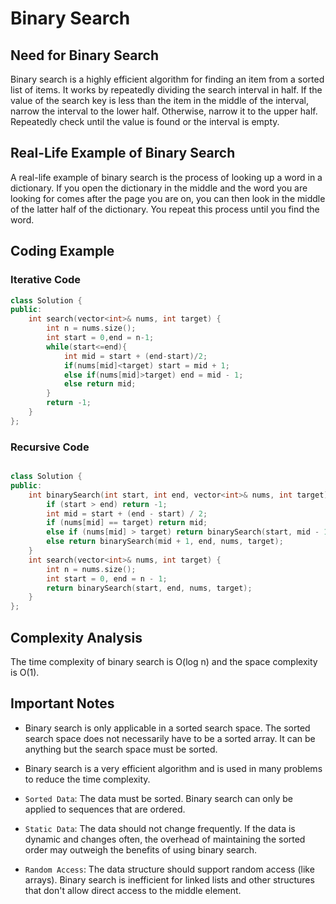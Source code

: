 # Binary Search

## Need for Binary Search

Binary search is a highly efficient algorithm for finding an item from a sorted list of items. It works by repeatedly dividing the search interval in half. If the value of the search key is less than the item in the middle of the interval, narrow the interval to the lower half. Otherwise, narrow it to the upper half. Repeatedly check until the value is found or the interval is empty.

## Real-Life Example of Binary Search

A real-life example of binary search is the process of looking up a word in a dictionary. If you open the dictionary in the middle and the word you are looking for comes after the page you are on, you can then look in the middle of the latter half of the dictionary. You repeat this process until you find the word.

## Coding Example

### Iterative Code

```cpp
class Solution {
public:
    int search(vector<int>& nums, int target) {
        int n = nums.size();
        int start = 0,end = n-1;
        while(start<=end){
            int mid = start + (end-start)/2;
            if(nums[mid]<target) start = mid + 1;
            else if(nums[mid]>target) end = mid - 1;
            else return mid;
        }
        return -1;
    }
};
```

### Recursive Code

```cpp

class Solution {
public:
    int binarySearch(int start, int end, vector<int>& nums, int target) {
        if (start > end) return -1;
        int mid = start + (end - start) / 2;
        if (nums[mid] == target) return mid;
        else if (nums[mid] > target) return binarySearch(start, mid - 1, nums, target);
        else return binarySearch(mid + 1, end, nums, target);
    }
    int search(vector<int>& nums, int target) {
        int n = nums.size();
        int start = 0, end = n - 1;
        return binarySearch(start, end, nums, target);
    }
};

```

## Complexity Analysis

The time complexity of binary search is O(log n) and the space complexity is O(1).

## Important Notes

- Binary search is only applicable in a sorted search space. The sorted search space does not necessarily have to be a sorted array. It can be anything but the search space must be sorted.

- Binary search is a very efficient algorithm and is used in many problems to reduce the time complexity.

- `Sorted Data`: The data must be sorted. Binary search can only be applied to sequences that are ordered.
- `Static Data`: The data should not change frequently. If the data is dynamic and changes often, the overhead of maintaining the sorted order may outweigh the benefits of using binary search.
- `Random Access`: The data structure should support random access (like arrays). Binary search is inefficient for linked lists and other structures that don't allow direct access to the middle element.


